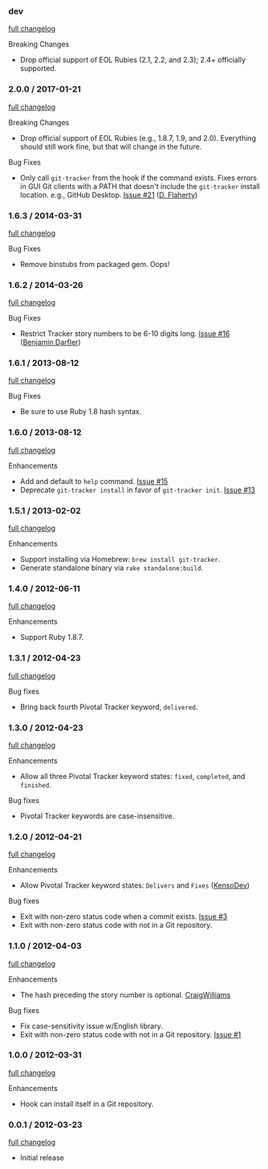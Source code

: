 ### dev
[full changelog](https://github.com/stevenharman/git_tracker/compare/v2.0.0...master)

Breaking Changes

* Drop official support of EOL Rubies (2.1, 2.2, and 2.3); 2.4+ officially supported.

### 2.0.0 / 2017-01-21
[full changelog](https://github.com/stevenharman/git_tracker/compare/v1.6.3...v2.0.0)

Breaking Changes

* Drop official support of EOL Rubies (e.g., 1.8.7, 1.9, and 2.0).
  Everything should still work fine, but that will change in the future.

Bug Fixes

* Only call `git-tracker` from the hook if the command exists.
  Fixes errors in GUI Git clients with a PATH that doesn't include the `git-tracker` install location.
  e.g., GitHub Desktop.
  [Issue #21](https://github.com/stevenharman/git_tracker/pull/21) ([D. Flaherty](https://github.com/flats))

### 1.6.3 / 2014-03-31
[full changelog](https://github.com/stevenharman/git_tracker/compare/v1.6.2...v1.6.3)

Bug Fixes

* Remove binstubs from packaged gem. Oops!

### 1.6.2 / 2014-03-26
[full changelog](https://github.com/stevenharman/git_tracker/compare/v1.6.1...v1.6.2)

Bug Fixes

* Restrict Tracker story numbers to be 6-10 digits long.
  [Issue #16](https://github.com/stevenharman/git_tracker/pull/16) ([Benjamin Darfler](https://github.com/bdarfler))

### 1.6.1 / 2013-08-12
[full changelog](https://github.com/stevenharman/git_tracker/compare/v1.6.0...v1.6.1)

Bug Fixes

* Be sure to use Ruby 1.8 hash syntax.

### 1.6.0 / 2013-08-12
[full changelog](https://github.com/stevenharman/git_tracker/compare/v1.5.1...v1.6.0)

Enhancements

* Add and default to `help` command.
  [Issue #15](https://github.com/stevenharman/git_tracker/issues/15)
* Deprecate `git-tracker install` in favor of `git-tracker init`.
  [Issue #13](https://github.com/stevenharman/git_tracker/issues/13)

### 1.5.1 / 2013-02-02
[full changelog](https://github.com/stevenharman/git_tracker/compare/v1.4.0...v1.5.1)

Enhancements

* Support installing via Homebrew: `brew install git-tracker`.
* Generate standalone binary via `rake standalone:build`.

### 1.4.0 / 2012-06-11
[full changelog](https://github.com/stevenharman/git_tracker/compare/v1.3.1...v1.4.0)

Enhancements

* Support Ruby 1.8.7.

### 1.3.1 / 2012-04-23
[full changelog](https://github.com/stevenharman/git_tracker/compare/v1.3.0...v1.3.1)

Bug fixes

* Bring back fourth Pivotal Tracker keyword, `delivered`.

### 1.3.0 / 2012-04-23
[full changelog](https://github.com/stevenharman/git_tracker/compare/v1.2.0...v1.3.0)

Enhancements

* Allow all three Pivotal Tracker keyword states: `fixed`, `completed`, and `finished`.

Bug fixes

* Pivotal Tracker keywords are case-insensitive.

### 1.2.0 / 2012-04-21
[full changelog](https://github.com/stevenharman/git_tracker/compare/v1.1.0...v1.2.0)

Enhancements

* Allow Pivotal Tracker keyword states: `Delivers` and `Fixes` ([KensoDev](https://github.com/KensoDev))

Bug fixes

* Exit with non-zero status code when a commit exists.
  [Issue #3](https://github.com/stevenharman/git_tracker/issues/3)
* Exit with non-zero status code with not in a Git repository.

### 1.1.0 / 2012-04-03
[full changelog](https://github.com/stevenharman/git_tracker/compare/v1.0.0...v1.1.0)

Enhancements

* The hash preceding the story number is optional.
  [CraigWilliams](https://github.com/CraigWilliams)

Bug fixes

* Fix case-sensitivity issue w/English library.
* Exit with non-zero status code with not in a Git repository.
  [Issue #1](https://github.com/stevenharman/git_tracker/issues/1)

### 1.0.0 / 2012-03-31
[full changelog](https://github.com/stevenharman/git_tracker/compare/v0.0.1...v1.0.0)

Enhancements

* Hook can install itself in a Git repository.

### 0.0.1 / 2012-03-23
[full changelog](https://github.com/stevenharman/git_tracker/compare/5fbbe061e721c1f86fdd5d78a4bfb4c61a0eaf5c...v0.0.1)

* Initial release
